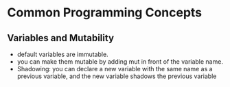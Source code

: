 # Common Programming Concepts

## Variables and Mutability

- default variables are immutable.
- you can make them mutable by adding mut in front of the variable name.
- Shadowing: you can declare a new variable with the same name as a previous variable, and the new variable shadows the previous variable   
